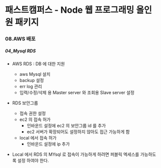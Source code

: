 # 패스트캠퍼스 - Node 웹 프로그래밍 올인원 패키지

### 08.AWS 배포

##### 04_Mysql RDS

* AWS RDS : DB 에 대한 지원
  * aws Mysql 설치
  * backup 설정
  * err log 관리
  * 입력/수정/삭제 용 Master server 와 조회용 Slave server 설정





* RDS 보안그룹
  * 접속 권한 설정
  * ec2 의 접속 허가
    * 인바운드 설정에 ec2 의 보안그룹 id 를 추가
    * ec2 서버가 확장되어도 설정하지 않아도 접근 가능하게 함
  * local 에서 접속 허가
    * 인바운드 설정에 ip 추가





* Local 에서 RDS 의 MYsql 로 접속이 가능하게 하려면 퍼블릭 엑세스를 가능하도록 설정 하여야 한다.





